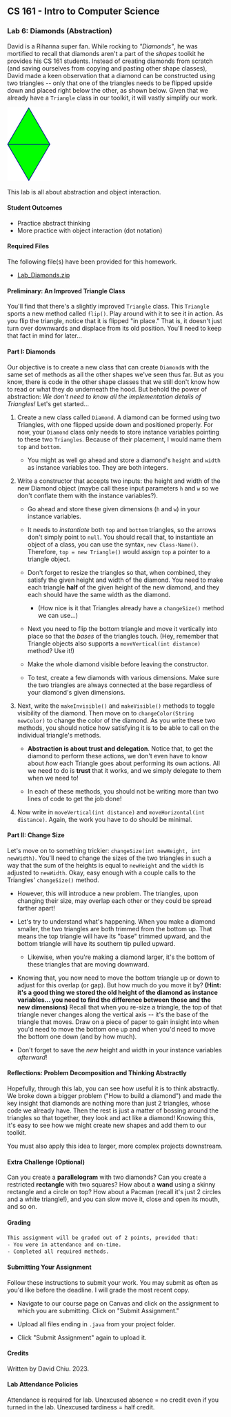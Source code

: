 ## CS 161 - Intro to Computer Science

### Lab 6: Diamonds (Abstraction)
David is a Rihanna super fan. While rocking to *"Diamonds"*, he was mortified to recall that diamonds aren't a part of the _shapes_ toolkit he provides his CS 161 students. Instead of creating diamonds from scratch (and saving ourselves from copying and pasting other shape classes), David made a keen observation that a diamond can be constructed using two triangles -- only that one of the triangles needs to be flipped upside down and placed right below the other, as shown below. Given that we already have a `Triangle` class in our toolkit, it will vastly simplify our work.

  <img src="figures/lab6_diamond.png" width="100px" />

This lab is all about abstraction and object interaction. 

#### Student Outcomes

- Practice abstract thinking
- More practice with object interaction (dot notation)

<!-- 
#### Working with Partners (Please Read)

You are required to work _together_ on labs. As I mentioned the first day of class, some of you may have had some prior programming experience, and this lab may come more naturally for you. Please be humble and be supportive to one another, and don't leave your partner behind. Labs are _very_ low-stakes, and you'll get full credit for being here, working through it, and being a good citizen. We'll be around to help.

Here are your assigned partners for today's lab.

```
[Strash, K, Steller, L, Jones, S]
[Roppolo, G, Culpepper, A]
[Rodriguez, C, Jones, B]
[Murphy, C, Beardsley, M]
[Grey, E, Brown, A]
[Miller, D, Murayama, E]
[Wissing, A, Camblin, F]
``` -->

#### Required Files

The following file(s) have been provided for this homework.

- [Lab_Diamonds.zip](Lab_Diamonds.zip)



#### Preliminary: An Improved Triangle Class

You'll find that there's a slightly improved `Triangle` class. This `Triangle` sports a new method called `flip()`. Play around with it to see it in action. As you flip the triangle, notice that it is flipped "in place." That is, it doesn't just turn over downwards and displace from its old position. You'll need to keep that fact in mind for later...

#### Part I: Diamonds

Our objective is to create a new class that can create  `Diamond`s with the same set of methods as all the other shapes we've seen thus far. But as you know, there is code in the other shape classes that we still don't know how to read or what they do underneath the hood. But behold the power of abstraction: *We don't need to know all the implementation details of Triangles!* Let's get started...

1. Create a new class called `Diamond`. A diamond can be formed using two Triangles, with one flipped upside down and positioned properly. For now, your `Diamond` class only needs to store instance variables pointing to these two `Triangles`. Because of their placement, I would name them `top` and `bottom`.

    - You might as well go ahead and store a diamond's `height` and `width` as instance variables too. They are both integers.

2. Write a constructor that  accepts two inputs: the height and width of the new Diamond object (maybe call these input parameters `h` and `w` so we don't conflate them with the instance variables?).

    - Go ahead and store these given dimensions (`h` and `w`) in your instance variables.

    - It needs to *instantiate* both `top` and `bottom` triangles, so the arrows don't simply point to `null`. You should recall that, to instantiate an object of a class, you can use the syntax, `new Class-Name()`. Therefore, `top = new Triangle()` would assign `top` a pointer to a triangle object. 
    
    - Don't forget to resize the triangles so that, when combined, they satisfy the given height and width of the diamond. You need to make each triangle **half** of the given height of the new diamond, and they each should have the same width as the diamond.
        - (How nice is it that Triangles already have a `changeSize()` method we can use...)
    
    - Next you need to flip the bottom triangle and move it vertically into place so that the *bases* of the triangles touch. (Hey, remember that Triangle objects also supports a `moveVertical(int distance)` method? Use it!)

    - Make the whole diamond visible before leaving the constructor.
    
    - To test, create a few diamonds with various dimensions. Make sure the two triangles are always connected at the base regardless of your diamond's given dimensions.


3. Next, write the `makeInvisible()` and `makeVisible()` methods to toggle visibility of the diamond. Then move on to `changeColor(String newColor)` to change the color of the diamond. As you write these two methods, you should notice how satisfying it is to be able to call on the individual triangle's methods.

    - **Abstraction is about trust and delegation**. Notice that, to get the diamond to perform these actions, we don't even have to know about *how* each Triangle goes about performing its own actions. All we need to do is **trust** that it works, and we simply delegate to them when we need to!

    - In each of these methods, you should not be writing more than two lines of code to get the job done!

4. Now write in `moveVertical(int distance)` and `moveHorizontal(int distance)`. Again, the work you have to do should be minimal.

#### Part II: Change Size

Let's move on to something trickier: `changeSize(int newHeight, int newWidth)`. You'll need to change the sizes of the two triangles in such a way that the sum of the heights is equal to `newHeight` and the `width` is adjusted to `newWidth`. Okay, easy enough with a couple calls to the Triangles' `changeSize()` method. 

- However, this will introduce a new problem. The triangles, upon changing their size, may overlap each other or they could be spread farther apart!

- Let's try to understand what's happening. When you make a diamond smaller, the two triangles are both trimmed from the bottom up. That means the top triangle will have its "base" trimmed upward, and the bottom triangle will have its southern tip pulled upward.

    - Likewise, when you're making a diamond larger, it's the bottom of these triangles that are moving downward.

- Knowing that, you now need to move the bottom triangle up or down to adjust for this overlap (or gap). But how much do you move it by? **(Hint: it's a good thing we stored the old height of the diamond as instance variables... you need to find the difference between those and the new dimensions)** Recall that when you re-size a triangle, the top of that triangle never changes along the vertical axis -- it's the base of the triangle that moves. Draw on a piece of paper to gain insight into when you'd need to move the bottom one up and when you'd need to move the bottom one down (and by how much).

- Don't forget to save the *new* height and width in your instance variables *afterward*!

#### Reflections: Problem Decomposition and Thinking Abstractly
Hopefully, through this lab, you can see how useful it is to think abstractly. We broke down a bigger problem ("How to build a diamond") and made the key insight that diamonds are nothing more than just 2 triangles, whose code we already have. Then the rest is just a matter of bossing around the triangles so that together, they look and act like a diamond! Knowing this, it's easy to see how we might create new shapes and add them to our toolkit.

You must also apply this idea to larger, more complex projects downstream.

#### Extra Challenge (Optional)
Can you create a **parallelogram** with two diamonds? Can you create a restricted **rectangle** with two squares? How about a **wand** using a skinny rectangle and a circle on top? How about a Pacman (recall it's just 2 circles and a white triangle!), and you can slow move it, close and open its mouth, and so on.

#### Grading

```
This assignment will be graded out of 2 points, provided that:
- You were in attendance and on-time.
- Completed all required methods.
```


#### Submitting Your Assignment
Follow these instructions to submit your work. You may submit as often as you'd like before the deadline. I will grade the most recent copy.

- Navigate to our course page on Canvas and click on the assignment to which you are submitting. Click on "Submit Assignment."

- Upload all files ending in  `.java` from your project folder.

- Click "Submit Assignment" again to upload it.

#### Credits

Written by David Chiu. 2023.

#### Lab Attendance Policies

Attendance is required for lab. Unexcused absence = no credit even if you turned in the lab. Unexcused tardiness = half credit.
